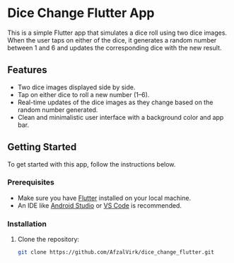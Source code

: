 # Dice Change Flutter App

This is a simple Flutter app that simulates a dice roll using two dice images. When the user taps on either of the dice, it generates a random number between 1 and 6 and updates the corresponding dice with the new result.

## Features

- Two dice images displayed side by side.
- Tap on either dice to roll a new number (1–6).
- Real-time updates of the dice images as they change based on the random number generated.
- Clean and minimalistic user interface with a background color and app bar.

## Getting Started

To get started with this app, follow the instructions below.

### Prerequisites

- Make sure you have [Flutter](https://flutter.dev/docs/get-started/install) installed on your local machine.
- An IDE like [Android Studio](https://developer.android.com/studio) or [VS Code](https://code.visualstudio.com/) is recommended.

### Installation

1. Clone the repository:

   ```bash
   git clone https://github.com/AfzalVirk/dice_change_flutter.git
   
